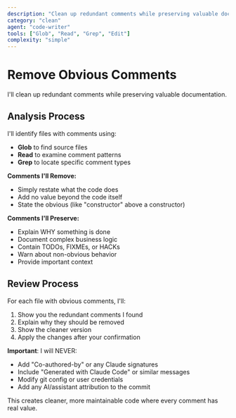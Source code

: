 ```yaml
---
description: "Clean up redundant comments while preserving valuable documentation"
category: "clean"
agent: "code-writer"
tools: ["Glob", "Read", "Grep", "Edit"]
complexity: "simple"
---
```


# Remove Obvious Comments

I'll clean up redundant comments while preserving valuable documentation.

## Analysis Process

I'll identify files with comments using:
- **Glob** to find source files
- **Read** to examine comment patterns
- **Grep** to locate specific comment types

**Comments I'll Remove:**
- Simply restate what the code does
- Add no value beyond the code itself
- State the obvious (like "constructor" above a constructor)

**Comments I'll Preserve:**
- Explain WHY something is done
- Document complex business logic
- Contain TODOs, FIXMEs, or HACKs
- Warn about non-obvious behavior
- Provide important context

## Review Process

For each file with obvious comments, I'll:
1. Show you the redundant comments I found
2. Explain why they should be removed
3. Show the cleaner version
4. Apply the changes after your confirmation

**Important**: I will NEVER:
- Add "Co-authored-by" or any Claude signatures
- Include "Generated with Claude Code" or similar messages
- Modify git config or user credentials
- Add any AI/assistant attribution to the commit

This creates cleaner, more maintainable code where every comment has real value.